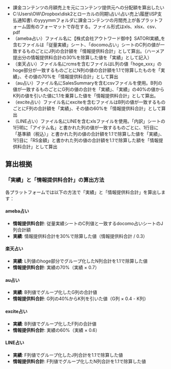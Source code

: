 - 課金コンテンツの月額売上を元にコンテンツ提供元への分配額を算出したい
- C:\\Users\\OW\\Dropbox\\disk2とローカルの同期\\占い\\占い売上\\履歴\\ISP支払通知書\\ のyyyymmフォルダに課金コンテンツの月間売上が各プラットフォーム固有のフォーマットで存在する。ファイル形式はxls、xlsx、csv、pdf
- （ameba占い）ファイル名に【株式会社アウトワード御中】SATORI実績\_を含むファイルは「従量実績」シート、「docomo占い」シートのC列の値が一致するものごとにJ列の合計額を「情報提供料合計」として算出。（ハーメア提出分の情報提供料合計の30%を除算した値を「実績」として記入）
- （楽天占い）ファイル名にrcmsを含むファイルはL列の値「hoge\_xxx」のhoge部分が一致するものごとにN列の値の合計額を1.1で除算したものを「実績」、その値の70%を「情報提供料合計」として算出
- （au占い）ファイル名にSalesSummaryを含むcsvファイルを使用。B列の値が一致するものごとにG列の値の合計を「実績」、「実績」の40%の値からK列の値を引いた値に1.1を乗算した値を「情報提供料合計」として算出。
- （excite占い）ファイル名にexciteを含むファイルはB列の値が一致するものごとにF列の合計額を「実績」、その値の60%を「情報提供料合計」として算出
- （LINE占い）ファイル名にLINEを含むxlsファイルを使用。「内訳」シートの1行明に「アイテム名」と書かれた列の値が一致するものごとに、1行目に「基準額（税込）」と書かれた列の値の合計額を1.1で除算した値を「実績」、1行目に「RS金額」と書かれた列の値の合計額を1.1で除算した額を「情報提供料合計」として算出

## 算出根拠

### 「実績」と「情報提供料合計」の算出方法

各プラットフォームでは以下の方法で「実績」と「情報提供料合計」を算出します：

#### ameba占い
- **情報提供料合計**: 従量実績シートのC列値と一致するdocomo占いシートのJ列合計額
- **実績**: 情報提供料合計を30%で除算した値（情報提供料合計 / 0.3）

#### 楽天占い
- **実績**: L列値のhoge部分でグループ化したN列合計を1.1で除算した値
- **情報提供料合計**: 実績の70%（実績 × 0.7）

#### au占い
- **実績**: B列値でグループ化したG列の合計値
- **情報提供料合計**: G列の40%からK列を引いた値（G列 × 0.4 - K列）

#### excite占い
- **実績**: B列値でグループ化したF列の合計値
- **情報提供料合計**: 実績の60%（実績 × 0.6）

#### LINE占い
- **実績**: F列値でグループ化したJ列合計を1.1で除算した値
- **情報提供料合計**: F列値でグループ化したN列合計を1.1で除算した値